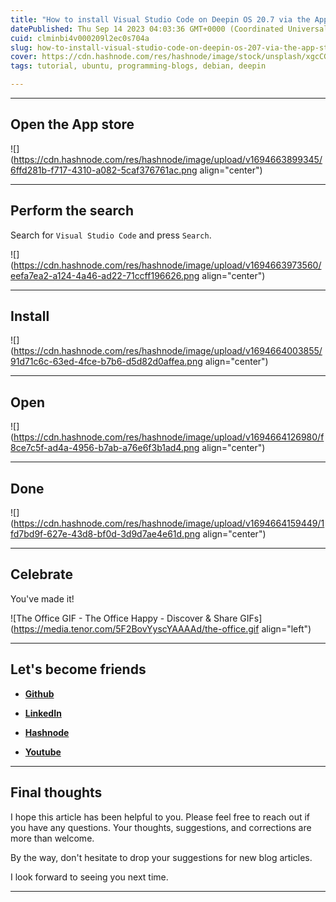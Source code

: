 ```yaml
---
title: "How to install Visual Studio Code on Deepin OS 20.7 via the App Store?"
datePublished: Thu Sep 14 2023 04:03:36 GMT+0000 (Coordinated Universal Time)
cuid: clminbi4v000209l2ec0s704a
slug: how-to-install-visual-studio-code-on-deepin-os-207-via-the-app-store
cover: https://cdn.hashnode.com/res/hashnode/image/stock/unsplash/xgcCGDGIcfY/upload/8dcee015caf4b8438b701db901af59b4.jpeg
tags: tutorial, ubuntu, programming-blogs, debian, deepin

---
```


---

## Open the App store

![](https://cdn.hashnode.com/res/hashnode/image/upload/v1694663899345/6ffd281b-f717-4310-a082-5caf376761ac.png align="center")

---

## Perform the search

Search for `Visual Studio Code` and press `Search`.

![](https://cdn.hashnode.com/res/hashnode/image/upload/v1694663973560/eefa7ea2-a124-4a46-ad22-71ccff196626.png align="center")

---

## Install

![](https://cdn.hashnode.com/res/hashnode/image/upload/v1694664003855/91d71c6c-63ed-4fce-b7b6-d5d82d0affea.png align="center")

---

## Open

![](https://cdn.hashnode.com/res/hashnode/image/upload/v1694664126980/f8ce7c5f-ad4a-4956-b7ab-a76e6f3b1ad4.png align="center")

---

## **Done**

![](https://cdn.hashnode.com/res/hashnode/image/upload/v1694664159449/1fd7bd9f-627e-43d8-bf0d-3d9d7ae4e61d.png align="center")

---

## **Celebrate**

You've made it!

![The Office GIF - The Office Happy - Discover & Share GIFs](https://media.tenor.com/5F2BovYyscYAAAAd/the-office.gif align="left")

---

## **Let's become friends**

* [**Github**](https://github.com/alexcalaca)
    
* [**LinkedIn**](https://linkedin.com/in/alexandrecalacaofficial)
    
* [**Hashnode**](https://hashnode.com/onboard?next=/@alexandrecalaca)
    
* [**Youtube**](https://www.youtube.com/@alexandrecalacaofficial)
    

---

## **Final thoughts**

I hope this article has been helpful to you. Please feel free to reach out if you have any questions. Your thoughts, suggestions, and corrections are more than welcome.

By the way, don't hesitate to drop your suggestions for new blog articles.

I look forward to seeing you next time.

---